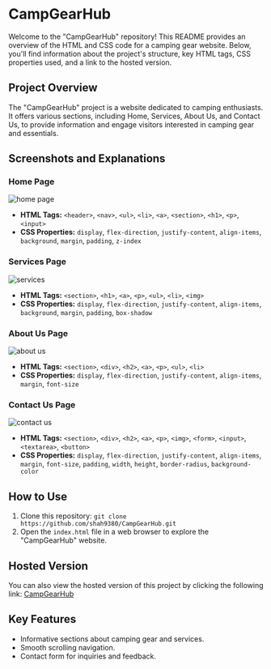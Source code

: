 # CampGearHub

Welcome to the "CampGearHub" repository! This README provides an overview of the HTML and CSS code for a camping gear website. Below, you'll find information about the project's structure, key HTML tags, CSS properties used, and a link to the hosted version.

## Project Overview

The "CampGearHub" project is a website dedicated to camping enthusiasts. It offers various sections, including Home, Services, About Us, and Contact Us, to provide information and engage visitors interested in camping gear and essentials.

## Screenshots and Explanations

### Home Page

![home page](https://github.com/shah9380/CampGearHub/assets/130676464/7fe97f8d-b2b0-4bb8-b55b-e2b9f014b10c)
- **HTML Tags:** `<header>`, `<nav>`, `<ul>`, `<li>`, `<a>`, `<section>`, `<h1>`, `<p>`, `<input>`
- **CSS Properties:** `display`, `flex-direction`, `justify-content`, `align-items`, `background`, `margin`, `padding`, `z-index`

### Services Page
![services](https://github.com/shah9380/CampGearHub/assets/130676464/7b8a057d-99c1-4aab-a672-ba0e5e85a144)

- **HTML Tags:** `<section>`, `<h1>`, `<a>`, `<p>`, `<ul>`, `<li>`, `<img>`
- **CSS Properties:** `display`, `flex-direction`, `justify-content`, `align-items`, `background`, `margin`, `padding`, `box-shadow`

### About Us Page

![about us](https://github.com/shah9380/CampGearHub/assets/130676464/4fb11396-7c24-47c3-93ce-3ae2cbb3b1be)

- **HTML Tags:** `<section>`, `<div>`, `<h2>`, `<a>`, `<p>`, `<ul>`, `<li>`
- **CSS Properties:** `display`, `flex-direction`, `justify-content`, `align-items`, `margin`, `font-size`

### Contact Us Page

![contact us](https://github.com/shah9380/CampGearHub/assets/130676464/db5b2861-ad3f-4692-923b-59179c345a96)

- **HTML Tags:** `<section>`, `<div>`, `<h2>`, `<a>`, `<p>`, `<img>`, `<form>`, `<input>`, `<textarea>`, `<button>`
- **CSS Properties:** `display`, `flex-direction`, `justify-content`, `align-items`, `margin`, `font-size`, `padding`, `width`, `height`, `border-radius`, `background-color`

## How to Use

1. Clone this repository: `git clone https://github.com/shah9380/CampGearHub.git`
2. Open the `index.html` file in a web browser to explore the "CampGearHub" website.

## Hosted Version

You can also view the hosted version of this project by clicking the following link: [CampGearHub](https://shah9380.github.io/CampGearHub/)

## Key Features

- Informative sections about camping gear and services.
- Smooth scrolling navigation.
- Contact form for inquiries and feedback.
